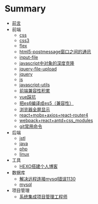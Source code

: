 # Summary

* [前言](README.md)
* 前端
    * [css](css.md)
    * [css3](css3.md)
    * [flex](flex.md)
    * [html5-postmessage窗口之间的通讯](html5-postmessage窗口之间的通讯.md)
    * [input-file](input-file.md)
    * [javascript中对象的深度克隆](javascript中对象的深度克隆.md)
    * [jquery-file-upload](jquery-file-upload.md)
    * [jquery](jquery.md)
    * [js](js.md)
    * [javascript-utils](javascript-utils.md)
    * [前端兼容性积累](前端兼容性积累.md)
    * [vue踩坑](vue踩坑.md)
    * [把es6编译成es5（兼容性）](把es6编译成es5（兼容性）.md)
    * [浏览器全屏显示](浏览器全屏显示.md)
    * [react+mobx+axios+react-router4](react+mobx+axios+react-router4.md)
    * [webpack+react+antd+css_modules](webpack+react+antd+css_modules.md)
    * [git常用命令](git常用命令.md)
* 后端
    * [jstl](jstl.md)
    * [java](java.md)
    * [php](php.md)
    * [linux](linux.md)
* 工具
    * [HEXO搭建个人博客](hello-world.md)
* 数据库
    * [解决远程连接mysql错误1130](解决远程连接mysql错误1130.md)
    * [mysql](mysql.md)
* 项目管理
    * [系统集成项目管理工程师](系统集成项目管理工程师.md)

